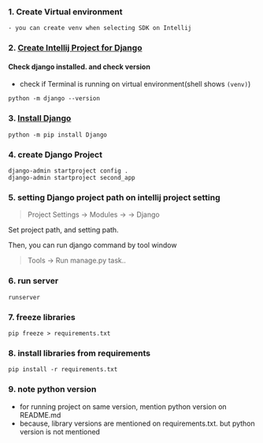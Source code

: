 ### 1. Create Virtual environment
    - you can create venv when selecting SDK on Intellij 

### 2. [Create Intellij Project for Django](https://www.jetbrains.com/help/idea/creating-django-project.html)

#### Check django installed. and check version
- check if Terminal is running on virtual environment(shell shows `(venv)`)
```shell
python -m django --version
```

### 3. [Install Django](https://docs.djangoproject.com/en/3.1/topics/install/#installing-official-release)
```shell
python -m pip install Django
```

### 4. create Django Project

```shell
django-admin startproject config .
django-admin startproject second_app
```

### 5. setting Django project path on intellij project setting
>Project Settings -> Modules -> <project-name> -> Django

Set project path, and setting path.

Then, you can run django command by tool window
> Tools -> Run manage.py task..

### 6. run server
```shell
runserver
```

### 7. freeze libraries
```shell
pip freeze > requirements.txt
```

### 8. install libraries from requirements
```shell
pip install -r requirements.txt
```

### 9. note python version
- for running project on same version, mention python version on README.md
- because, library versions are mentioned on requirements.txt. but python version is not mentioned